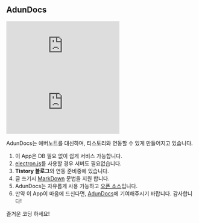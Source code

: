 ## AdunDocs

![](http://dcimg2.dcinside.com/viewimage.php?id=3dafdf21f7d335ab67b1d1&no=29bcc427b28077a16fb3dab004c86b6f2de39bc5b73a49ebeb3225670394e99084cd90d432fbf5183cb99eebff38a62c5d47d762d012c761f95a9750b69c9be6d6)
![](http://dcimg2.dcinside.com/viewimage.php?id=3dafdf21f7d335ab67b1d1&no=29bcc427b28077a16fb3dab004c86b6f2de39bc5b73a49ebeb3225670394e99084cd90d432fbf5183cb99eebff38a62c5d47d762d01d9560ad0bc400ba9c9be663)

AdunDocs는 에버노트를 대신하며, 티스토리와 연동할 수 있게 만들어지고 있습니다.

1.  이 App은 DB 필요 없이 쉽게 서비스 가능합니다.
2.  [electron.js](http://electron.atom.io/)를 사용할 경우 서버도 필요없습니다.
3.  **Tistory 블로그**와 연동 준비중에 있습니다.
4.  글 쓰기시 [MarkDown](https://namu.wiki/w/%EB%A7%88%ED%81%AC%EB%8B%A4%EC%9A%B4) 문법을 지원 합니다.
5.  AdunDocs는 자유롭게 사용 가능하고 [오픈 소스](https://github.com/adunStudio/AdunDocs)입니다.
6.  만약 이 App이 마음에 드신다면, [AdunDocs](https://github.com/adunStudio/AdunDocs)에 기여해주시기 바랍니다. 감사합니다!

즐거운 코딩 하세요!